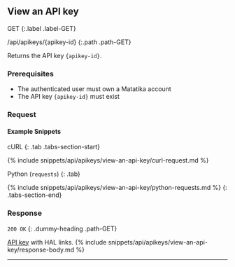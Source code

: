 ## View an API key

GET
{:.label .label-GET}

/api/apikeys/{apikey-id}
{:.path .path-GET}

Returns the API key `{apikey-id}`.

### Prerequisites
- The authenticated user must own a Matatika account
- The API key `{apikey-id}` must exist

### Request

#### Example Snippets
cURL
{: .tab .tabs-section-start}

{% include snippets/api/apikeys/view-an-api-key/curl-request.md %}

Python (`requests`)
{: .tab}

{% include snippets/api/apikeys/view-an-api-key/python-requests.md %}
{: .tabs-section-end}

### Response
`200 OK`
{: .dummy-heading .path-GET}

[API key](#api-key) with HAL links.
{% include snippets/api/apikeys/view-an-api-key/response-body.md %}

---
